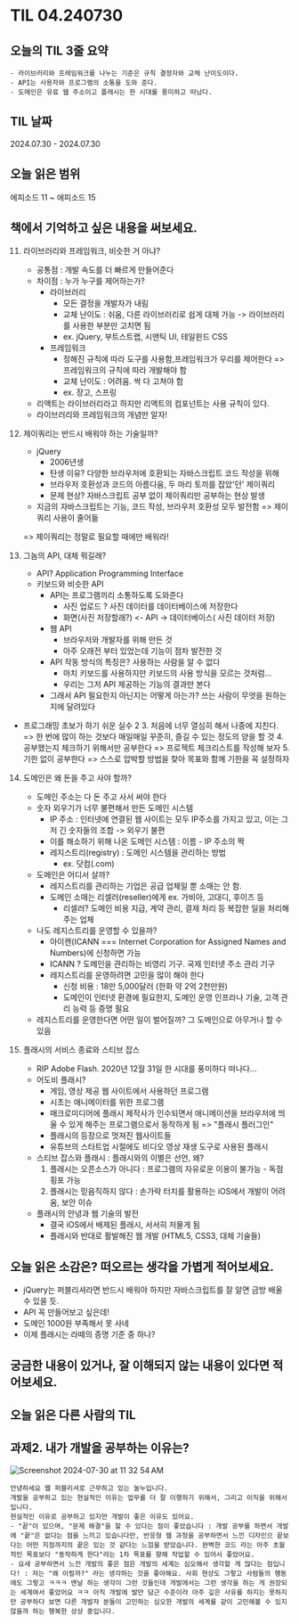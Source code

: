 # TIL 04.240730

## 오늘의 TIL 3줄 요약

    - 라이브러리와 프레임워크를 나누는 기준은 규칙 결정자와 교체 난이도이다.
    - API는 사용자와 프로그램의 소통을 도와 준다.
    - 도메인은 유료 웹 주소이고 플래시는 한 시대를 풍미하고 떠났다.

## TIL 날짜

2024.07.30 - 2024.07.30

## 오늘 읽은 범위

에피소드 11 ~ 에피소드 15

## 책에서 기억하고 싶은 내용을 써보세요.

11. 라이브러리와 프레임워크, 비슷한 거 아냐?

    - 공통점 : 개발 속도를 더 빠르게 만들어준다
    - 차이점 : 누가 누구를 제어하는가?
      - 라이브러리
        - 모든 결정을 개발자가 내림
        - 교체 난이도 : 쉬움, 다른 라이브러리로 쉽게 대체 가능 -> 라이브러리를 사용한 부분만 고치면 됨
        - ex. jQuery, 부트스트랩, 시맨틱 UI, 테일윈드 CSS
      - 프레임워크
        - 정해진 규칙에 따라 도구를 사용함,프레임워크가 우리를 제어한다 => 프레임워크의 규칙에 따라 개발해야 함
        - 교체 난이도 : 어려움. 싹 다 고쳐야 함
        - ex. 장고, 스프링
    - 리액트는 라이브러리라고 하지만 리액트의 컴포넌트는 사용 규칙이 있다.
    - 라이브러리와 프레임워크의 개념만 알자!

12. 제이쿼리는 반드시 배워야 하는 기술일까?

    - jQuery
      - 2006년생
      - 탄생 이유? 다양한 브라우저에 호환되는 자바스크립트 코드 작성을 위해
      - 브라우저 호환성과 코드의 아름다움, 두 마리 토끼를 잡았'던' 제이쿼리
      - 문제 현상? 자바스크립트 공부 없이 제이쿼리만 공부하는 현상 발생
    - 지금의 자바스크립트는 기능, 코드 작성, 브라우저 호환성 모두 발전함 => 제이쿼리 사용이 줄어듦

    => 제이쿼리는 정말로 필요할 때에만 배워라!

13. 그놈의 API, 대체 뭐길래?
    - API? Application Programming Interface
    - 키보드와 비슷한 API
      - API는 프로그램끼리 소통하도록 도와준다
        - 사진 업로드 ? 사진 데이터를 데이터베이스에 저장한다
        - 화면(사진 저장할래?) <- API -> 데이터베이스( 사진 데이터 저장)
      - 웹 API
        - 브라우저와 개발자를 위해 만든 것
        - 아주 오래전 부터 있었는데 기능이 점차 발전한 것
      - API 작동 방식의 특징은? 사용하는 사람을 알 수 없다
        - 마치 키보드를 사용하지만 키보드의 사용 방식을 모르는 것처럼...
        - 우리는 그저 API 제공하는 기능의 결과만 본다
      - 그래서 API 필요한지 아닌지는 어떻게 아는가? 쓰는 사람이 무엇을 원하는 지에 달려있다

- 프로그래밍 초보가 하기 쉬운 실수 2 3. 처음에 너무 열심히 해서 나중에 지친다. => 한 번에 많이 하는 것보다 매일매일 꾸준히, 즐길 수 있는 정도의 양을 할 것 4. 공부했는지 체크하기 위해서만 공부한다 => 프로젝트 체크리스트를 작성해 보자 5. 기한 없이 공부한다 => 스스로 압박할 방법을 찾아 목표와 함께 기한을 꼭 설정하자

14. 도메인은 왜 돈을 주고 사야 할까?

    - 도메인 주소는 다 돈 주고 사서 써야 한다
    - 숫자 외우기가 너무 불편해서 만든 도메인 시스템
      - IP 주소 : 인터넷에 연결된 웹 사이트는 모두 IP주소를 가지고 있고, 이는 그저 긴 숫자들의 조합 -> 외우기 불편
      - 이를 해소하기 위해 나온 도메인 시스템 : 이름 - IP 주소의 짝
      - 레지스트리(registry) : 도메인 시스템을 관리하는 방법
        - ex. 닷컴(.com)
    - 도메인은 어디서 살까?
      - 레지스트리를 관리하는 기업은 공급 업체일 뿐 소매는 안 함.
      - 도메인 소매는 리셀러(reseller)에게 ex. 가비아, 고대디, 후이즈 등
        - 리셀러? 도메인 비용 지급, 계약 관리, 결제 처리 등 복잡한 일을 처리해주는 업체
    - 나도 레지스트리를 운영할 수 있을까?
      - 아이캔(ICANN === Internet Corporation for Assigned Names and Numbers)에 신청하면 가능
      - ICANN ? 도메인을 관리하는 비영리 기구. 국제 인터넷 주소 관리 기구
      - 레지스트리를 운영하려면 고민을 많이 해야 한다
        - 신청 비용 : 18만 5,000달러 (한화 약 2억 2천만원)
        - 도메인이 인터넷 환경에 필요한지, 도메인 운영 인프라나 기술, 고객 관리 능력 등 증명 필요
    - 레지스트리를 운영한다면 어떤 일이 벌어질까? 그 도메인으로 아무거나 할 수 있음

15. 플래시의 서비스 종료와 스티브 잡스
    - RIP Adobe Flash. 2020년 12월 31일 한 시대를 풍미하다 떠나다...
    - 어도비 플래시?
      - 게임, 영상 제공 웹 사이트에서 사용하던 프로그램
      - 시초는 애니메이터를 위한 프로그램
      - 매크로미디어에 플래시 제작사가 인수되면서 애니메이션을 브라우저에 띄울 수 있게 해주는 프로그램으로서 동작하게 됨 => "플래시 플러그인"
      - 플래시의 등장으로 멋져진 웹사이트들
      - 유튜브의 스타트업 시절에도 비디오 영상 재생 도구로 사용된 플래시
    - 스티브 잡스와 플래시 : 플래시와의 이별은 선언, 왜?
      1. 플래시는 오픈소스가 아니다 : 프로그램의 자유로운 이용이 불가능 - 독점 횡포 가능
      2. 플래시는 믿음직하지 않다 : 손가락 터치를 활용하는 iOS에서 개발이 어려움, 보안 이슈
    - 플래시의 안녕과 웹 기술의 발전
      - 결국 iOS에서 배제된 플래시, 서서히 저물게 됨
      - 플래시와 반대로 활발해진 웹 개발 (HTML5, CSS3, 대체 기술들)

## 오늘 읽은 소감은? 떠오르는 생각을 가볍게 적어보세요.

- jQuery는 퍼블리셔라면 반드시 배워야 하지만 자바스크립트를 잘 알면 금방 배울 수 있을 듯.
- API 꼭 만들어보고 싶은데!
- 도메인 1000원 부족해서 못 사네
- 이제 플래시는 라떼의 증명 기준 중 하나?

## 궁금한 내용이 있거나, 잘 이해되지 않는 내용이 있다면 적어보세요.

## 오늘 읽은 다른 사람의 TIL

## 과제2. 내가 개발을 공부하는 이유는?

![Screenshot 2024-07-30 at 11 32 54 AM](https://github.com/user-attachments/assets/43d65ade-e073-4049-8e76-a8d0dde407e6)

    안녕하세요 웹 퍼블리셔로 근무하고 있는 눌누입니다.
    개발을 공부하고 있는 현실적인 이유는 업무를 더 잘 이행하기 위해서, 그리고 이직을 위해서입니다.
    현실적인 이유로 공부하고 있지만 개발이 좋은 이유도 있어요.
    - "끝"이 있으며, "문제 해결"을 할 수 있다는 점이 좋았습니다 : 개발 공부를 하면서 개발에 "끝"은 없다는 점을 느끼고 있습니다만, 반응형 웹 과정을 공부하면서 느낀 디자인으 끝보다는 어떤 지점까지의 끝은 있는 것 같다는 느낌을 받았습니다. 완벽한 코드 라는 아주 초월적인 목표보다 "동작하게 한다"라는 1차 목표를 향해 작업할 수 있어서 좋았어요.
    - 요새 공부하면서 느낀 개발의 좋은 점은 개발의 세계는 심오해서 생각할 게 많다는 점입니다! : 저는 "왜 이럴까?" 라는 생각하는 것을 좋아해요. 사회 현상도 그렇고 사람들의 행동에도 그렇고 ㅋㅋㅋ 맨날 하는 생각이 그런 것들인데 개발에서는 그런 생각을 하는 게 권장되는 세계여서 좋았어요 ㅋㅋ 아직 개발에 발만 담근 수준이라 아주 깊은 사유를 하지는 못하지만 공부하다 보면 다른 개발자 분들이 고민하는 심오한 개발의 세계를 같이 고민해볼 수 있지 않을까 하는 행복한 상상 중입니다.
